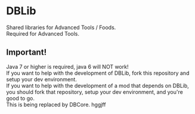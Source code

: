 DBLib
=====

Shared libraries for Advanced Tools / Foods.<br>
Required for Advanced Tools.


<h2>Important!</h2>
Java 7 or higher is required, java 6 will NOT work!<br>
If you want to help with the development of DBLib, fork this repository and setup your dev environment.<br>
If you want to help with the development of a mod that depends on DBLib, you should fork that repository, setup your dev environment, and you're good to go.<br>
This is being replaced by DBCore.
hggjff